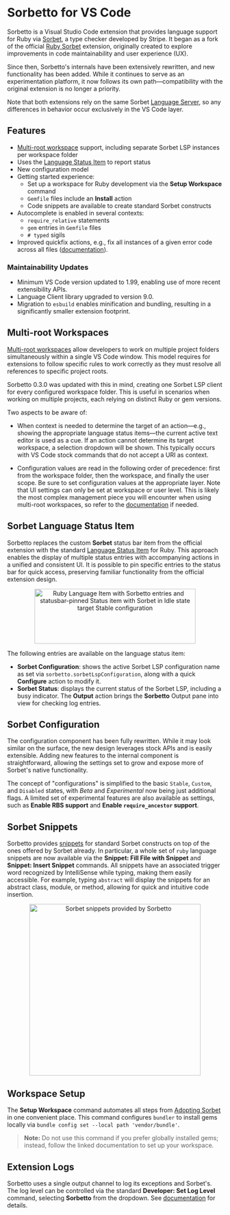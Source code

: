 # Sorbetto for VS Code

Sorbetto is a Visual Studio Code extension that provides language support for Ruby via [Sorbet](https://github.com/sorbet/sorbet), a type checker developed by Stripe. It began as a fork of the official [Ruby Sorbet](https://github.com/sorbet/sorbet/tree/master/vscode_extension) extension, originally created to explore improvements in code maintainability and user experience (UX).

Since then, Sorbetto's internals have been extensively rewritten, and new functionality has been added. While it continues to serve as an experimentation platform, it now follows its own path—compatibility with the original extension is no longer a priority.

Note that both extensions rely on the same Sorbet [Language Server](https://code.visualstudio.com/api/language-extensions/language-server-extension-guide#why-language-server), so any differences in behavior occur exclusively in the VS Code layer.

## Features

- [Multi-root workspace](https://code.visualstudio.com/docs/editing/workspaces/multi-root-workspaces) support, including separate Sorbet LSP instances per workspace folder
- Uses the [Language Status Item](https://code.visualstudio.com/api/references/vscode-api#LanguageStatusItem) to report status
- New configuration model
- Getting started experience:
  - Set up a workspace for Ruby development via the **Setup Workspace** command
  - `Gemfile` files include an **Install** action
  - Code snippets are available to create standard Sorbet constructs
- Autocomplete is enabled in several contexts:
  - `require_relative` statements
  - `gem` entries in `Gemfile` files
  - `# typed` sigils
- Improved quickfix actions, e.g., fix all instances of a given error code across all files ([documentation](https://sorbet.org/docs/cli#limiting-autocorrect-suggestions)).

### Maintainability Updates
- Minimum VS Code version updated to 1.99, enabling use of more recent extensibility APIs.
- Language Client library upgraded to version 9.0.
- Migration to `esbuild` enables minification and bundling, resulting in a significantly smaller extension footprint.

## Multi-root Workspaces
[Multi-root workspaces](https://code.visualstudio.com/docs/editing/workspaces/multi-root-workspaces) allow developers to work on multiple project folders simultaneously within a single VS Code window. This model requires for extensions to follow specific rules to work correctly as they must resolve all references to specific project roots. 

Sorbetto 0.3.0 was updated with this in mind, creating one  Sorbet LSP client for every configured workspace folder. This is useful in scenarios when working on multiple projects, each relying on distinct Ruby or gem versions.

Two aspects to be aware of:

- When context is needed to determine the target of an action—e.g., showing the appropriate language status items—the current active text editor is used as a cue. If an action cannot determine its target workspace, a selection dropdown will be shown. This typically occurs with VS Code stock commands that do not accept a URI as context.

- Configuration values are read in the following order of precedence: first from the workspace folder, then the workspace, and finally the user scope. Be sure to set configuration values at the appropriate layer. Note that UI settings can only be set at workspace or user level. This is likely the most complex management piece you will encounter when using multi-root workspaces, so refer to the [documentation](https://code.visualstudio.com/docs/editing/workspaces/multi-root-workspaces#_settings) if needed. 


## Sorbet Language Status Item
Sorbetto replaces the custom **Sorbet** status bar item from the official extension with the standard [Language Status Item](https://code.visualstudio.com/api/references/vscode-api#LanguageStatusItem) for Ruby. This approach enables the display of multiple status entries with accompanying actions in a unified and consistent UI. It is possible to pin specific entries to the status bar for quick access, preserving familiar functionality from the official extension design.

<p align=center>
  <img width="376" height="128" src="https://github.com/user-attachments/assets/5ca5466e-bacd-41a6-a5f9-07fdfd7051e5" alt="Ruby Language Item with Sorbetto entries and statusbar-pinned Status item with Sorbet in Idle state target Stable configuration" />
</p>

The following entries are available on the language status item:
- **Sorbet Configuration**: shows the active Sorbet LSP configuration name as set via `sorbetto.sorbetLspConfiguration`, along with a quick **Configure** action to modify it.
- **Sorbet Status**: displays the current status of the Sorbet LSP, including a busy indicator. The **Output** action brings the **Sorbetto** Output pane into view for checking log entries.

## Sorbet Configuration
The configuration component has been fully rewritten. While it may look similar on the surface, the new design leverages stock APIs and is easily extensible. Adding new features to the internal component is straightforward, allowing the settings set to grow and expose more of Sorbet's native functionality.

The concept of "configurations" is simplified to the basic `Stable`, `Custom`, and `Disabled` states, with *Beta* and *Experimental* now being just additional flags. A limited set of experimental features are also available as settings, such as **Enable RBS support** and **Enable `require_ancestor` support**.

## Sorbet Snippets
Sorbetto provides [snippets](https://code.visualstudio.com/docs/editing/userdefinedsnippets) for standard Sorbet constructs on top of the ones offered by Sorbet already. In particular, a whole set of `ruby` language snippets are now available via the **Snippet: Fill File with Snippet** and **Snippet: Insert Snippet** commands.
All snippets have an associated trigger word recognized by IntelliSense while typing, making them easily accessible. For example, typing `abstract` will display the snippets for an abstract class, module, or method, allowing for quick and intuitive code insertion.

<p align=center>
  <img width=400 src="https://github.com/user-attachments/assets/d03241d1-7f83-4485-a59c-be38264e18c0" alt="Sorbet snippets provided by Sorbetto" />
</p>

## Workspace Setup
The **Setup Workspace** command automates all steps from [Adopting Sorbet](https://sorbet.org/docs/adopting) in one convenient place. This command configures `bundler` to install gems locally via `bundle config set --local path 'vendor/bundle'`.

> **Note:** Do not use this command if you prefer globally installed gems; instead, follow the linked documentation to set up your workspace.

## Extension Logs
Sorbetto uses a single output channel to log its exceptions and Sorbet's. The log level can be controlled via the standard **Developer: Set Log Level** command, selecting **Sorbetto** from the dropdown. See [documentation](https://code.visualstudio.com/updates/v1_73#_setting-log-level-per-output-channel) for details.
